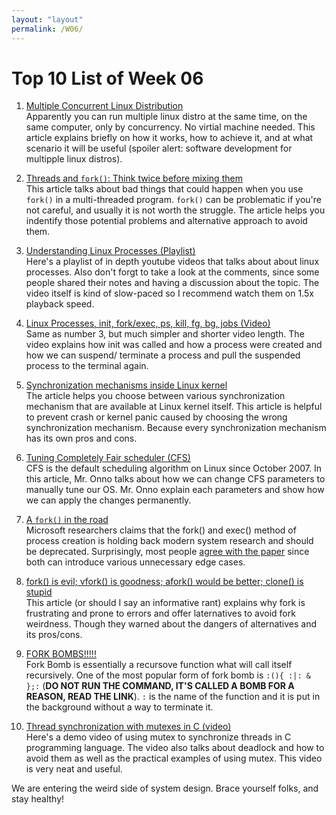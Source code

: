 ```yaml
---
layout: "layout"
permalink: /W06/
---
```


# Top 10 List of Week 06

1. [Multiple Concurrent Linux Distribution](http://widgetsandshit.com/teddziuba/2011/01/multiple-concurrent-linux-distros.html)<br>
Apparently you can run multiple linux distro at the same time, on the same
computer, only by concurrency. No virtial machine needed. This article explains
briefly on how it works, how to achieve it, and at what scenario it will be
useful (spoiler alert: software development for multipple linux distros).

2. [Threads and `fork()`: Think twice before mixing them](https://www.linuxprogrammingblog.com/threads-and-fork-think-twice-before-using-them)<br>
This article talks about bad things that could happen when you use `fork()` in a
multi-threaded program. `fork()` can be problematic if you're not careful, and
usually it is not worth the struggle. The article helps you indentify those
potential problems and alternative approach to avoid them.

3. [Understanding Linux Processes (Playlist)](https://www.youtube.com/playlist?list=PLtK75qxsQaMKLUENMaPlD_O2qS8ZBGjuy)<br>
Here's a playlist of in depth youtube videos that talks about about linux
processes. Also don't forgt to take a look at the comments, since some people
shared their notes and having a discussion about the topic. The video itself is
kind of slow-paced so I recommend watch them on 1.5x playback speed. 

4. [Linux Processes, init, fork/exec, ps, kill, fg, bg, jobs (Video)](https://www.youtube.com/watch?v=TJzltwv7jJs)<br>
Same as number 3, but much simpler and shorter video length. The video explains
how init was called and how a process were created and how we can suspend/
terminate a process and pull the suspended process to the terminal again. 

5. [Synchronization mechanisms inside Linux kernel](https://kerneltweaks.wordpress.com/2015/03/20/quick-guide-for-choosing-correct-synchronization-mechanism-inside-linux-kernel/)<br>
The article helps you choose between various synchronization mechanism that are
available at Linux kernel itself. This article is helpful to prevent crash or
kernel panic caused by choosing the wrong synchronization mechanism. Because
every synchronization mechanism has its own pros and cons. 

6. [Tuning Completely Fair scheduler (CFS)](https://lms.onnocenter.or.id/wiki/index.php/OS:_Tuning_Completely_Fair_scheduler_CFS)<br>
CFS is the default scheduling algorithm on Linux since October 2007. In this
article, Mr. Onno talks about how we can change CFS parameters to manually tune
our OS. Mr. Onno explain each parameters and show how we can apply the changes 
permanently.

7. [A `fork()` in the road](https://www.microsoft.com/en-us/research/uploads/prod/2019/04/fork-hotos19.pdf)<br>
Microsoft researchers claims that the fork() and exec() method of process
creation is holding back modern system research and should be deprecated.
Surprisingly, most people [agree with the paper](https://news.ycombinator.com/item?id=19621799) 
since both can introduce various unnecessary edge cases. 

8. [fork() is evil; vfork() is goodness; afork() would be better; clone() is stupid](https://gist.github.com/nicowilliams/a8a07b0fc75df05f684c23c18d7db234)<br>
This article (or should I say an informative rant) explains why fork is 
frustrating and prone to errors and offer laternatives to avoid fork weirdness.
Though they warned about the dangers of alternatives and its pros/cons.

9. [FORK BOMBS!!!!!](https://unix.stackexchange.com/questions/88946/how-does-a-fork-bomb-work)  
Fork Bomb is essentially a recursove function what will call itself recursively.
One of the most popular form of fork bomb is `:(){ :|: & };:` (**DO NOT RUN THE 
COMMAND, IT'S CALLED A BOMB FOR A REASON, READ THE LINK**). `:` is the name of
the function and it is put in the background without a way to terminate it.

10. [Thread synchronization with mutexes in C (video)](https://www.youtube.com/watch?v=nlHIuG3RQ0g)<br>
Here's a demo video of using mutex to synchronize threads in C programming
language. The video also talks about deadlock and how to avoid them as well as
the practical examples of using mutex. This video is very neat and useful.

We are entering the weird side of system design. Brace yourself folks, and stay 
healthy!
